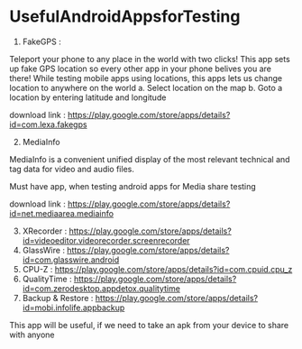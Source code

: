 # UsefulAndroidAppsforTesting


1. FakeGPS : 

Teleport your phone to any place in the world with two clicks! This app sets up fake GPS location so every other app in your phone belives you are there! While testing mobile apps using locations, this apps lets us change location to anywhere on the world 
a. Select location on the map
b. Goto a location by entering latitude and longitude
 
download link :  https://play.google.com/store/apps/details?id=com.lexa.fakegps

2. MediaInfo 

MediaInfo is a convenient unified display of the most relevant technical and tag data for video and audio files.

Must have app, when testing android apps for Media share testing

download link : https://play.google.com/store/apps/details?id=net.mediaarea.mediainfo

3. XRecorder : https://play.google.com/store/apps/details?id=videoeditor.videorecorder.screenrecorder
4. GlassWire : https://play.google.com/store/apps/details?id=com.glasswire.android
5. CPU-Z : https://play.google.com/store/apps/details?id=com.cpuid.cpu_z 
6. QualityTime : https://play.google.com/store/apps/details?id=com.zerodesktop.appdetox.qualitytime
7. Backup & Restore : https://play.google.com/store/apps/details?id=mobi.infolife.appbackup

This app will be useful, if we need to take an apk from your device to share with anyone
